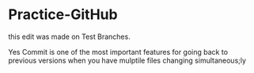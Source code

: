 # Practice-GitHub

this edit was made on Test Branches.

Yes Commit is one of the most important features for going back to previous versions when you have mulptile files changing simultaneous;ly

